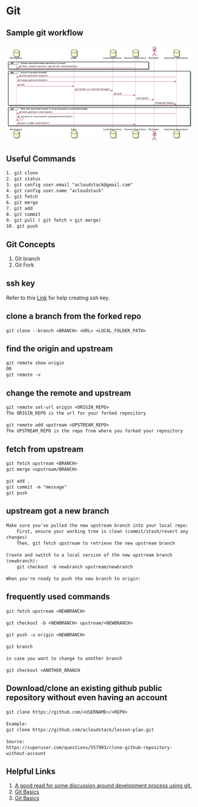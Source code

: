 
# Git

## Sample git workflow
### ![alt text](./git_wf.png)


## Useful Commands
    1. git clone
    2. git status
    3. git config user.email "acloudstack@gmail.com"
    4. git config user.name "acloudstack"
    5. git fetch
    6. git merge
    7. git add
    8. git commit
    9. git pull ( git fetch + git merge)
    10. git push

## Git Concepts
1. Git branch 
2. Git Fork

## ssh key

Refer to this [Link](https://help.github.com/en/github/authenticating-to-github/generating-a-new-ssh-key-and-adding-it-to-the-ssh-agent) for help creating ssh key.

## clone a branch from the forked repo
    git clone --branch <BRANCH> <URL> <LOCAL_FOLDER_PATH>

## find the origin and upstream
    git remote show origin 
    OR
    git remote -v

## change the remote and upstream
    git remote set-url origin <ORIGIN_REPO>
    The ORIGIN_REPO is the url for your forked repository

    git remote add upstream <UPSTREAM_REPO>
    The UPSTREAM_REPO is the repo from where you forked your repository

## fetch from upstream 
    git fetch upstream <BRANCH>
    git merge <upstream/BRANCH>

    git add .
    git commit -m "message"
    git push 


## upstream got a new branch


    Make sure you've pulled the new upstream branch into your local repo:
        First, ensure your working tree is clean (commit/stash/revert any changes)
        Then, git fetch upstream to retrieve the new upstream branch

    Create and switch to a local version of the new upstream branch (newbranch):
        git checkout -b newbranch upstream/newbranch

    When you're ready to push the new branch to origin:
    
## frequently used commands
    git fetch upstream <NEWBRANCH>
    
    git checkout -b <NEWBRANCH> upstream/<NEWBRANCH>
    
    git push -u origin <NEWBRANCH>
    
    git branch 
  
    in case you want to change to another branch 

    git checkout <ANOTHER_BRANCH

## Download/clone an existing github public repository without even having an account
    git clone https://github.com/<USERNAME>/<REPO> 

    Example: 
    git clone https://github.com/acloudstack/lesson-plan.git

    Source:
    https://superuser.com/questions/557903/clone-github-repository-without-account
    
## Helpful Links
1. [A good read for some discussion around development process using git.](https://livablesoftware.com/development-process-in-github-basic-infographic/)
2. [Git Basics](https://www.freecodecamp.org/news/learn-the-basics-of-git-in-under-10-minutes-da548267cc91/)
3. [Git Basics](https://www.atlassian.com/git/tutorials/learn-git-with-bitbucket-cloud)
